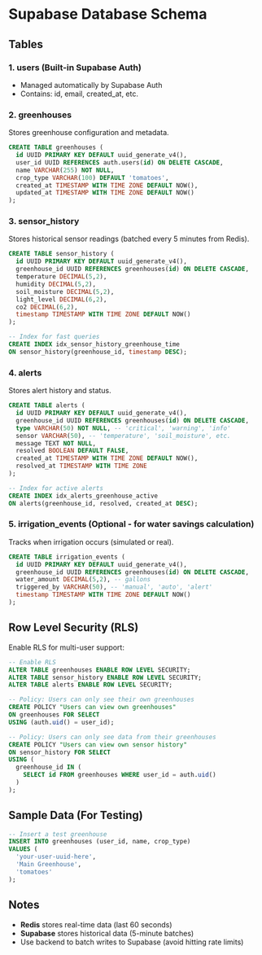 # Supabase Database Schema

## Tables

### 1. users (Built-in Supabase Auth)
- Managed automatically by Supabase Auth
- Contains: id, email, created_at, etc.

### 2. greenhouses
Stores greenhouse configuration and metadata.

```sql
CREATE TABLE greenhouses (
  id UUID PRIMARY KEY DEFAULT uuid_generate_v4(),
  user_id UUID REFERENCES auth.users(id) ON DELETE CASCADE,
  name VARCHAR(255) NOT NULL,
  crop_type VARCHAR(100) DEFAULT 'tomatoes',
  created_at TIMESTAMP WITH TIME ZONE DEFAULT NOW(),
  updated_at TIMESTAMP WITH TIME ZONE DEFAULT NOW()
);
```

### 3. sensor_history
Stores historical sensor readings (batched every 5 minutes from Redis).

```sql
CREATE TABLE sensor_history (
  id UUID PRIMARY KEY DEFAULT uuid_generate_v4(),
  greenhouse_id UUID REFERENCES greenhouses(id) ON DELETE CASCADE,
  temperature DECIMAL(5,2),
  humidity DECIMAL(5,2),
  soil_moisture DECIMAL(5,2),
  light_level DECIMAL(6,2),
  co2 DECIMAL(6,2),
  timestamp TIMESTAMP WITH TIME ZONE DEFAULT NOW()
);

-- Index for fast queries
CREATE INDEX idx_sensor_history_greenhouse_time
ON sensor_history(greenhouse_id, timestamp DESC);
```

### 4. alerts
Stores alert history and status.

```sql
CREATE TABLE alerts (
  id UUID PRIMARY KEY DEFAULT uuid_generate_v4(),
  greenhouse_id UUID REFERENCES greenhouses(id) ON DELETE CASCADE,
  type VARCHAR(50) NOT NULL, -- 'critical', 'warning', 'info'
  sensor VARCHAR(50), -- 'temperature', 'soil_moisture', etc.
  message TEXT NOT NULL,
  resolved BOOLEAN DEFAULT FALSE,
  created_at TIMESTAMP WITH TIME ZONE DEFAULT NOW(),
  resolved_at TIMESTAMP WITH TIME ZONE
);

-- Index for active alerts
CREATE INDEX idx_alerts_greenhouse_active
ON alerts(greenhouse_id, resolved, created_at DESC);
```

### 5. irrigation_events (Optional - for water savings calculation)
Tracks when irrigation occurs (simulated or real).

```sql
CREATE TABLE irrigation_events (
  id UUID PRIMARY KEY DEFAULT uuid_generate_v4(),
  greenhouse_id UUID REFERENCES greenhouses(id) ON DELETE CASCADE,
  water_amount DECIMAL(5,2), -- gallons
  triggered_by VARCHAR(50), -- 'manual', 'auto', 'alert'
  timestamp TIMESTAMP WITH TIME ZONE DEFAULT NOW()
);
```

## Row Level Security (RLS)

Enable RLS for multi-user support:

```sql
-- Enable RLS
ALTER TABLE greenhouses ENABLE ROW LEVEL SECURITY;
ALTER TABLE sensor_history ENABLE ROW LEVEL SECURITY;
ALTER TABLE alerts ENABLE ROW LEVEL SECURITY;

-- Policy: Users can only see their own greenhouses
CREATE POLICY "Users can view own greenhouses"
ON greenhouses FOR SELECT
USING (auth.uid() = user_id);

-- Policy: Users can only see data from their greenhouses
CREATE POLICY "Users can view own sensor history"
ON sensor_history FOR SELECT
USING (
  greenhouse_id IN (
    SELECT id FROM greenhouses WHERE user_id = auth.uid()
  )
);
```

## Sample Data (For Testing)

```sql
-- Insert a test greenhouse
INSERT INTO greenhouses (user_id, name, crop_type)
VALUES (
  'your-user-uuid-here',
  'Main Greenhouse',
  'tomatoes'
);
```

## Notes

- **Redis** stores real-time data (last 60 seconds)
- **Supabase** stores historical data (5-minute batches)
- Use backend to batch writes to Supabase (avoid hitting rate limits)

